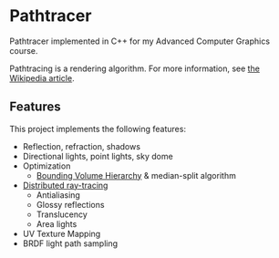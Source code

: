 # Pathtracer

Pathtracer implemented in C++ for my Advanced Computer Graphics course.

Pathtracing is a rendering algorithm. For more information, see [the Wikipedia article](https://en.wikipedia.org/wiki/Path_tracing).

## Features

This project implements the following features:
- Reflection, refraction, shadows
- Directional lights, point lights, sky dome
- Optimization
  - [Bounding Volume Hierarchy](https://en.wikipedia.org/wiki/Bounding_volume_hierarchy) & median-split algorithm
- [Distributed ray-tracing](https://en.wikipedia.org/wiki/Distributed_ray_tracing)
  - Antialiasing
  - Glossy reflections
  - Translucency
  - Area lights
- UV Texture Mapping
- BRDF light path sampling
